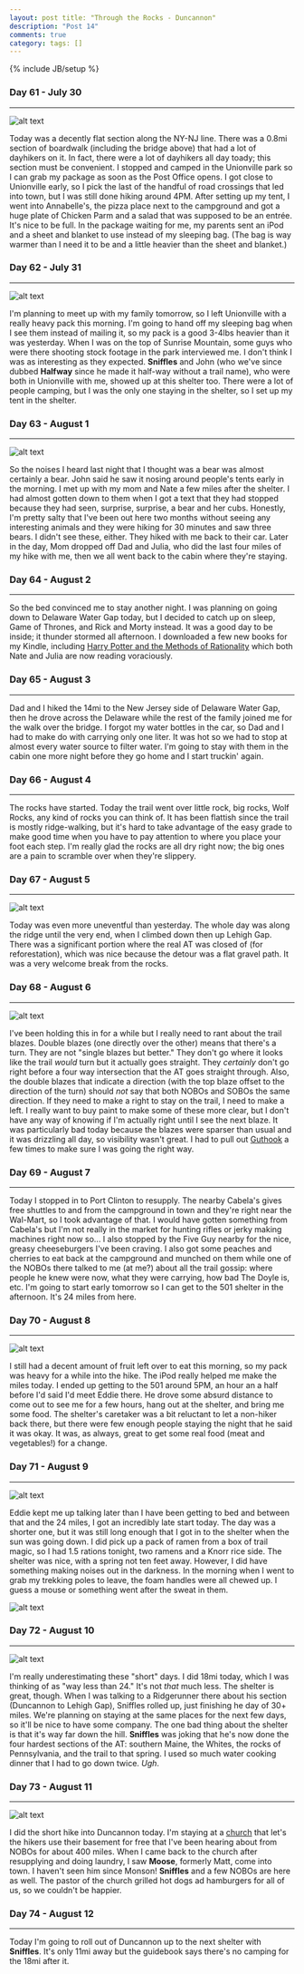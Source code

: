 ```yaml
---
layout: post title: "Through the Rocks - Duncannon"
description: "Post 14"
comments: true
category: tags: []
---
```

{% include JB/setup %}

### Day 61 - July 30
---
![alt text](https://raw.githubusercontent.com/SilensAngelusNex/silensangelusnex.github.com/master/_images/duncannon/20170730_101016.jpg "Pochuck Creek Suspension Bridge")

Today was a decently flat section along the NY-NJ line. There was a 0.8mi section of boardwalk (including the bridge above) that had a lot of dayhikers on it. In fact, there were a lot of dayhikers all day toady; this section must be convenient. I stopped and camped in the Unionville park so I can grab my package as soon as the Post Office opens. I got close to Unionville early, so I pick the last of the handful of road crossings that led into town, but I was still done hiking around 4PM. After setting up my tent, I went into Annabelle's, the pizza place next to the campground and got a huge plate of Chicken Parm and a salad that was supposed to be an entrée. It's nice to be full. In the package waiting for me, my parents sent an iPod and a sheet and blanket to use instead of my sleeping bag. (The bag is way warmer than I need it to be and a little heavier than the sheet and blanket.)


### Day 62 - July 31
---
![alt text](https://raw.githubusercontent.com/SilensAngelusNex/silensangelusnex.github.com/master/_images/duncannon/20170731_130240.jpg "View of the High Point Monument, the highest point in New Jersey")

I'm planning to meet up with my family tomorrow, so I left Unionville with a really heavy pack this morning. I'm going to hand off my sleeping bag when I see them instead of mailing it, so my pack is a good 3-4lbs heavier than it was yesterday. When I was on the top of Sunrise Mountain, some guys who were there shooting stock footage in the park interviewed me. I don't think I was as interesting as they expected. **Sniffles** and John (who we've since dubbed **Halfway** since he made it half-way without a trail name), who were both in Unionville with me, showed up at this shelter too. There were a lot of people camping, but I was the only one staying in the shelter, so I set up my tent in the shelter.

### Day 63 - August 1
---
![alt text](https://raw.githubusercontent.com/SilensAngelusNex/silensangelusnex.github.com/master/_images/duncannon/20170801_081019.jpg "View on the way down Sunrise Mountain")

So the noises I heard last night that I thought was a bear was almost certainly a bear. John said he saw it nosing around people's tents early in the morning. I met up with my mom and Nate a few miles after the shelter. I had almost gotten down to them when I got a text that they had stopped because they had seen, surprise, surprise, a bear and her cubs. Honestly, I'm pretty salty that I've been out here two months without seeing any interesting animals and they were hiking for 30 minutes and saw three bears. I didn't see these, either. They hiked with me back to their car. Later in the day, Mom dropped off Dad and Julia, who did the last four miles of my hike with me, then we all went back to the cabin where they're staying.

### Day 64 - August 2
---

So the bed convinced me to stay another night. I was planning on going down to Delaware Water Gap today, but I decided to catch up on sleep, Game of Thrones, and Rick and Morty instead. It was a good day to be inside; it thunder stormed all afternoon. I downloaded a few new books for my Kindle, including [Harry Potter and the Methods of Rationality](http://www.hpmor.com/) which both Nate and Julia are now reading voraciously.

### Day 65 - August 3
---

Dad and I hiked the 14mi to the New Jersey side of Delaware Water Gap, then he drove across the Delaware while the rest of the family joined me for the walk over the bridge. I forgot my water bottles in the car, so Dad and I had to make do with carrying only one liter. It was hot so we had to stop at almost every water source to filter water. I'm going to stay with them in the cabin one more night before they go home and I start truckin' again.

### Day 66 - August 4
---

The rocks have started. Today the trail went over little rock, big rocks, Wolf Rocks, any kind of rocks you can think of. It has been flattish since the trail is mostly ridge-walking, but it's hard to take advantage of the easy grade to make good time when you have to pay attention to where you place your foot each step. I'm really glad the rocks are all dry right now; the big ones are a pain to scramble over when they're slippery.

### Day 67 - August 5
---
![alt text](https://raw.githubusercontent.com/SilensAngelusNex/silensangelusnex.github.com/master/_images/duncannon/20170805_155651.jpg "View down into Palmerton from the start of the Superfund Detour")

Today was even more uneventful than yesterday. The whole day was along the ridge until the very end, when I climbed down then up Lehigh Gap. There was a significant portion where the real AT was closed of (for reforestation), which was nice because the detour was a flat gravel path. It was a very welcome break from the rocks.

### Day 68 - August 6
---

![alt text](https://upload.wikimedia.org/wikipedia/commons/0/09/Trail_blaze-symbols.svg "Different blazes on the AT")

I've been holding this in for a while but I really need to rant about the trail blazes. Double blazes (one directly over the other) means that there's a turn. They are not "single blazes but better." They don't go where it looks like the trail *would* turn but it actually goes straight. They *certainly* don't go right before a four way intersection that the AT goes straight through. Also, the double blazes that indicate a direction (with the top blaze offset to the direction of the turn) should *not* say that both NOBOs and SOBOs the same direction. If they need to make a right to stay on the trail, I need to make a left. I really want to buy paint to make some of these more clear, but I don't have any way of knowing if I'm actually right until I see the next blaze. It was particularly bad today because the blazes were sparser than usual and it was drizzling all day, so visibility wasn't great. I had to pull out [Guthook](http://www.guthookhikes.com/2013/03/guthooks-guide-to-appalachian-trail.html) a few times to make sure I was going the right way.

### Day 69 - August 7
---

Today I stopped in to Port Clinton to resupply. The nearby Cabela's gives free shuttles to and from the campground in town and they're right near the Wal-Mart, so I took advantage of that. I would have gotten something from Cabela's but I'm not really in the market for hunting rifles or jerky making machines right now so... I also stopped by the Five Guy nearby for the nice, greasy cheeseburgers I've been craving. I also got some peaches and cherries to eat back at the campground and munched on them while one of the NOBOs there talked to me (at me?) about all the trail gossip: where people he knew were now, what they were carrying, how bad The Doyle is, etc. I'm going to start early tomorrow so I can get to the 501 shelter in the afternoon. It's 24 miles from here.

### Day 70 - August 8
---
![alt text](https://raw.githubusercontent.com/SilensAngelusNex/silensangelusnex.github.com/master/_images/duncannon/20170808_144950.jpg "View from Round Head")

I still had a decent amount of fruit left over to eat this morning, so my pack was heavy for a while into the hike. The iPod really helped me make the miles today. I ended up getting to the 501 around 5PM, an hour an a half before I'd said I'd meet Eddie there. He drove some absurd distance to come out to see me for a few hours, hang out at the shelter, and bring me some food. The shelter's caretaker was a bit reluctant to let a non-hiker back there, but there were few enough people staying the night that he said it was okay. It was, as always, great to get some real food (meat and vegetables!) for a change.

### Day 71 - August 9
---
![alt text](https://raw.githubusercontent.com/SilensAngelusNex/silensangelusnex.github.com/master/_images/duncannon/20170809_125035.jpg "1000 miles down")

Eddie kept me up talking later than I have been getting to bed and between that and the 24 miles, I got an incredibly late start today. The day was a shorter one, but it was still long enough that I got in to the shelter when the sun was going down. I did pick up a pack of ramen from a box of trail magic, so I had 1.5 rations tonight, two ramens and a Knorr rice side. The shelter was nice, with a spring not ten feet away. However, I did have something making noises out in the darkness. In the morning when I went to grab my trekking poles to leave, the foam handles were all chewed up. I guess a mouse or something went after the sweat in them.

![alt text](https://raw.githubusercontent.com/SilensAngelusNex/silensangelusnex.github.com/master/_images/duncannon/20170809_184146.jpg "oooOOOOooooooOOOOOOoooo")

### Day 72 - August 10
---
![alt text](https://raw.githubusercontent.com/SilensAngelusNex/silensangelusnex.github.com/master/_images/duncannon/20170810_162101.jpg "Kinter View")

I'm really underestimating these "short" days. I did 18mi today, which I was thinking of as "way less than 24." It's not *that* much less. The shelter is great, though. When I was talking to a Ridgerunner there about his section (Duncannon to Lehigh Gap), Sniffles rolled up, just finishing he day of 30+ miles. We're planning on staying at the same places for the next few days, so it'll be nice to have some company. The one bad thing about the shelter is that it's way far down the hill. **Sniffles** was joking that he's now done the four hardest sections of the AT: southern Maine, the Whites, the rocks of Pennsylvania, and the trail to that spring. I used so much water cooking dinner that I had to go down twice. *Ugh*.

### Day 73 - August 11
---
![alt text](https://raw.githubusercontent.com/SilensAngelusNex/silensangelusnex.github.com/master/_images/duncannon/20170811_124749.jpg "Crossing the Susquehanna")

I did the short hike into Duncannon today. I'm staying at a [church](http://www.duncannonag.com/) that let's the hikers use their basement for free that I've been hearing about from NOBOs for about 400 miles. When I came back to the church after resupplying and doing laundry, I saw **Moose**, formerly Matt, come into town. I haven't seen him since Monson! **Sniffles** and a few NOBOs are here as well. The pastor of the church grilled hot dogs ad hamburgers for all of us, so we couldn't be happier.

### Day 74 - August 12
---

Today I'm going to roll out of Duncannon up to the next shelter with **Sniffles**. It's only 11mi away but the guidebook says there's no camping for the 18mi after it.
